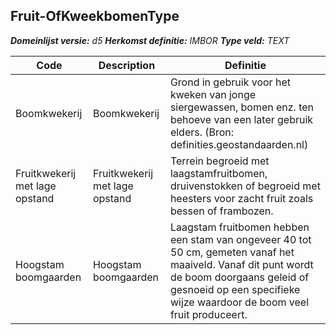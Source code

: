 ﻿## Fruit-OfKweekbomenType

*__Domeinlijst versie:__ d5*
*__Herkomst definitie:__ IMBOR*
*__Type veld:__ TEXT*

|__Code__ |__Description__ |__Definitie__	|
|	---	|	---	|   ---	| 
| Boomkwekerij | Boomkwekerij | Grond in gebruik voor het kweken van jonge siergewassen, bomen enz. ten behoeve van een later gebruik elders. (Bron: definities.geostandaarden.nl) |
| Fruitkwekerij met lage opstand | Fruitkwekerij met lage opstand | Terrein begroeid met laagstamfruitbomen, druivenstokken of begroeid met heesters voor zacht fruit zoals bessen of frambozen. |
| Hoogstam boomgaarden | Hoogstam boomgaarden | Laagstam fruitbomen hebben een stam van ongeveer 40 tot 50 cm, gemeten vanaf het maaiveld. Vanaf dit punt wordt de boom doorgaans geleid of gesnoeid op een specifieke wijze waardoor de boom veel fruit produceert. |
